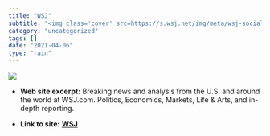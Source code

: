 ```yaml
---
title: "WSJ"
subtitle: "<img class='cover' src=https://s.wsj.net/img/meta/wsj-social-share.png>"
category: "uncategorized"
tags: []
date: "2021-04-06"
type: "rain"
---
```

<img class="cover" src=https://s.wsj.net/img/meta/wsj-social-share.png>



* **Web site excerpt:** Breaking news and analysis from the U.S. and around the world at WSJ.com. Politics, Economics, Markets, Life & Arts, and in-depth reporting.

* **Link to site:** **[WSJ](http://online.wsj.com/home/us)**